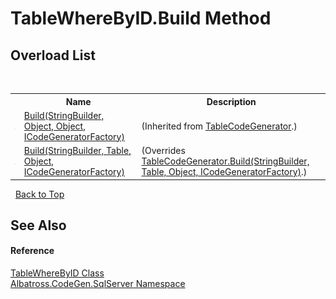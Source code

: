 # TableWhereByID.Build Method 
 


## Overload List
&nbsp;<table><tr><th></th><th>Name</th><th>Description</th></tr><tr><td>![Public method](media/pubmethod.gif "Public method")</td><td><a href="1FC496CF.md">Build(StringBuilder, Object, Object, ICodeGeneratorFactory)</a></td><td> (Inherited from <a href="2C3F99FB.md">TableCodeGenerator</a>.)</td></tr><tr><td>![Public method](media/pubmethod.gif "Public method")</td><td><a href="30F3B055.md">Build(StringBuilder, Table, Object, ICodeGeneratorFactory)</a></td><td> (Overrides <a href="1EA3E9C8.md">TableCodeGenerator.Build(StringBuilder, Table, Object, ICodeGeneratorFactory)</a>.)</td></tr></table>&nbsp;
<a href="#tablewherebyid.build-method">Back to Top</a>

## See Also


#### Reference
<a href="F04DA75E.md">TableWhereByID Class</a><br /><a href="9727DDEC.md">Albatross.CodeGen.SqlServer Namespace</a><br />